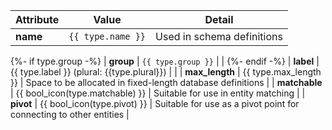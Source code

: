 
| Attribute | Value | Detail |
| ------- | ----- | ----- |
| **name** | `{{ type.name }}` | Used in schema definitions |
{%- if type.group -%}
| **group** | `{{ type.group }}` |  |
{%- endif -%}
| **label** | {{ type.label }} (plural: {{type.plural}}) | |
| **max_length** | {{ type.max_length }} | Space to be allocated in fixed-length database definitions |
| **matchable** | {{ bool_icon(type.matchable) }} | Suitable for use in entity matching |
| **pivot** | {{ bool_icon(type.pivot) }} | Suitable for use as a pivot point for connecting to other entities |
